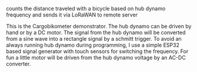 counts the distance traveled with a bicycle based on hub dynamo frequency and sends it via LoRaWAN to remote server



This is the Cargobikometer demonstrator. The hub dynamo can be driven by hand or by a DC motor. The signal from the hub dynamo will be converted from a sine wave into a rectangle signal by a schmitt trigger. To avoid an always running hub dynamo during programming, I use a simple ESP32 based signal generator with touch sensors for switching the frequency. For fun a little motor will be driven from the hub dynamo voltage by an AC-DC converter.
